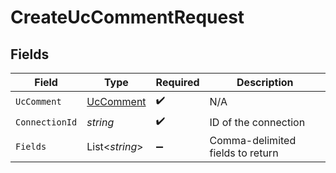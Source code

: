 # CreateUcCommentRequest


## Fields

| Field                                             | Type                                              | Required                                          | Description                                       |
| ------------------------------------------------- | ------------------------------------------------- | ------------------------------------------------- | ------------------------------------------------- |
| `UcComment`                                       | [UcComment](../../Models/Components/UcComment.md) | :heavy_check_mark:                                | N/A                                               |
| `ConnectionId`                                    | *string*                                          | :heavy_check_mark:                                | ID of the connection                              |
| `Fields`                                          | List<*string*>                                    | :heavy_minus_sign:                                | Comma-delimited fields to return                  |
